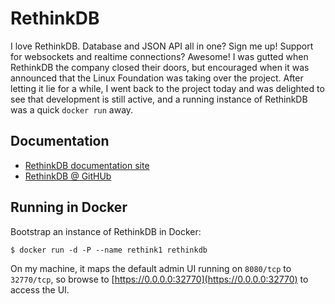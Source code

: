 # RethinkDB

I love RethinkDB. Database and JSON API all in one? Sign me up! Support for websockets and realtime connections? Awesome! I
was gutted when RethinkDB the company closed their doors, but encouraged when it was announced that the Linux Foundation
was taking over the project. After letting it lie for a while, I went back to the project today and was delighted to see
that development is still active, and a running instance of RethinkDB was a quick `docker run` away.

## Documentation

* [RethinkDB documentation site](https://rethinkdb.com/docs/)
* [RethinkDB @ GitHUb](https://github.com/rethinkdb/rethinkdb)

## Running in Docker

Bootstrap an instance of RethinkDB in Docker:

```
$ docker run -d -P --name rethink1 rethinkdb
```

On my machine, it maps the default admin UI running on `8080/tcp` to `32770/tcp`, so browse to
[https://0.0.0.0:32770](https://0.0.0.0:32770) to access the UI.
